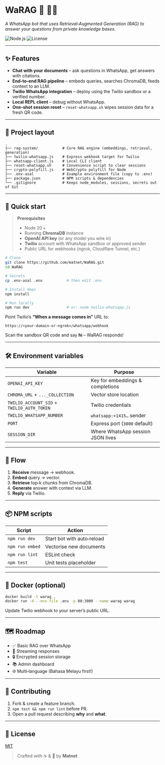# WaRAG  🚀 🤖📱  
*A WhatsApp bot that uses Retrieval‑Augmented Generation (RAG) to answer your questions from private knowledge bases.*

![Node.js](https://img.shields.io/badge/node-%3E%3D20.x-green?logo=node.js)
![License](https://img.shields.io/badge/license-MIT-blue)

---

## ✨ Features
- **Chat with your documents** – ask questions in WhatsApp, get answers with citations.
- **End‑to‑end RAG pipeline** – embeds queries, searches ChromaDB, feeds context to an LLM.
- **Twilio WhatsApp integration** – deploy using the Twilio sandbox or a verified number.
- **Local REPL client** – debug without WhatsApp.
- **One‑shot session reset** – `reset-whatsapp.sh` wipes session data for a fresh QR code.

---

## 📂 Project layout
```
.
├── rag-system/           # Core RAG engine (embeddings, retrieval, generation)
├── twilio-whatsapp.js    # Express webhook target for Twilio
├── whatsapp-client.js    # Local CLI client
├── reset-whatsapp.sh     # Convenience script to clear sessions
├── crypto-polyfill.js    # WebCrypto polyfill for Node
├── .env-asal             # Example environment file (copy to .env)
├── package.json          # NPM scripts & dependencies
└── .gitignore            # Keeps node_modules, sessions, secrets out of Git
```

---

## 🚀 Quick start

> **Prerequisites**
> - Node 20 +  
> - Running **ChromaDB** instance  
> - **OpenAI API key** (or any model you wire in)  
> - **Twilio** account with WhatsApp sandbox or approved sender  
> - Public URL for webhooks (ngrok, Cloudflare Tunnel, etc.)

```bash
# Clone
git clone https://github.com/matnet/WaRAG.git
cd WaRAG

# Secrets
cp .env-asal .env           # then edit .env

# Install deps
npm install

# Run locally
npm run dev                 # or: node twilio-whatsapp.js
```

Point Twilio’s **“When a message comes in”** URL to:

```
https://<your-domain-or-ngrok>/whatsapp/webhook
```

Scan the sandbox QR code and say **hi** – WaRAG responds!

---

## 🛠️ Environment variables  

| Variable | Purpose |
| -------- | ------- |
| `OPENAI_API_KEY`            | Key for embeddings & completions |
| `CHROMA_URL` + `..._COLLECTION` | Vector store location |
| `TWILIO_ACCOUNT_SID` + `TWILIO_AUTH_TOKEN` | Twilio credentials |
| `TWILIO_WHATSAPP_NUMBER`    | `whatsapp:+1415…` sender |
| `PORT`                      | Express port (`3000` default) |
| `SESSION_DIR`               | Where WhatsApp session JSON lives |

---

## 🤖 Flow

1. **Receive** message → webhook.
2. **Embed** query → vector.
3. **Retrieve** top‑k chunks from ChromaDB.
4. **Generate** answer with context via LLM.
5. **Reply** via Twilio.

---

## 📦 NPM scripts

| Script            | Action                         |
| ----------------- | ------------------------------ |
| `npm run dev`     | Start bot with auto‑reload     |
| `npm run embed`   | Vectorise new documents        |
| `npm run lint`    | ESLint check                  |
| `npm test`        | Unit tests placeholder         |

---

## 🐳 Docker (optional)

```bash
docker build -t warag .
docker run -d --env-file .env -p 80:3000 --name warag warag
```

Update Twilio webhook to your server’s public URL.

---

## 🗺️ Roadmap

- ✅ Basic RAG over WhatsApp  
- 🔄 Streaming responses  
- 🔒 Encrypted session storage  
- 📚 Admin dashboard  
- 🌐 Multi‑language (Bahasa Melayu first!)

---

## 🤝 Contributing

1. Fork & create a feature branch.  
2. `npm test && npm run lint` before PR.  
3. Open a pull request describing **why** and **what**.

---

## 📜 License

[MIT](LICENSE)

> Crafted with ☕ & 📡 by **Matnet**
